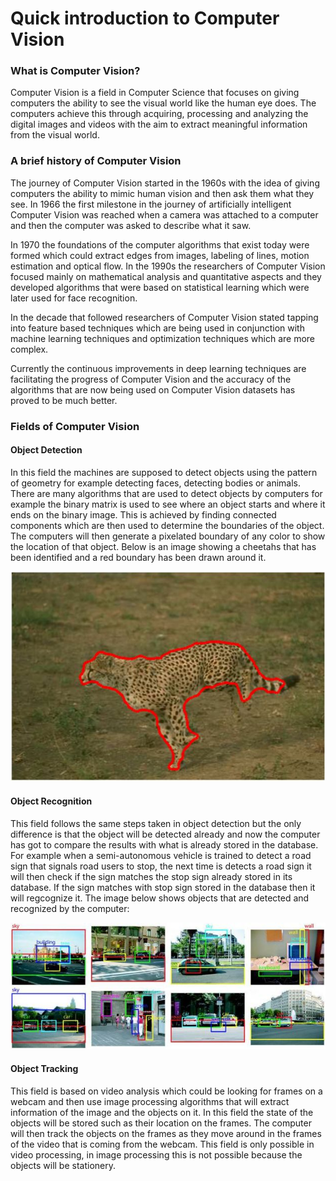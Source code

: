 # Quick introduction to Computer Vision
### What is Computer Vision?
Computer Vision is a field in Computer Science that focuses on giving computers the ability to see the visual world like the human eye does. The computers achieve this through acquiring, processing and analyzing the digital images and videos with the aim to extract meaningful information from the visual world. 
### A brief history of Computer Vision
The journey of Computer Vision started in the 1960s with the idea of giving computers the ability to mimic human vision and then ask them what they see. In 1966 the first milestone in the journey of artificially intelligent Computer Vision was reached when a camera was attached to a computer and then the computer was asked to describe what it saw.

In 1970 the foundations of the computer algorithms that exist today were formed which could extract edges from images, labeling of lines, motion estimation and optical flow. 
In the 1990s the researchers of Computer Vision focused mainly on mathematical analysis and quantitative aspects and they developed algorithms that were based on statistical learning which were later used for face recognition. 

In the decade that followed researchers of Computer Vision stated tapping into feature based techniques which are being used in conjunction with machine learning techniques and optimization techniques which are more complex. 

Currently the continuous improvements in deep learning techniques are facilitating the progress of Computer Vision and the accuracy of the algorithms that are now being used on Computer Vision datasets has proved to be much better.  
### Fields of Computer Vision
#### Object Detection
In this field the machines are supposed to  detect objects using the pattern of geometry for example detecting faces, detecting bodies or animals. There are many algorithms that are used to detect objects by computers for example the binary matrix is used to see where an object starts and where it ends on the binary image. This is achieved by finding connected components which are then used to determine the boundaries of the object. The computers will then generate a pixelated boundary of any color to show the location of that object. Below is an image showing a cheetahs that has been identified and a red boundary has been drawn around it.

![_figure 1_ Cheetah detected and boundaries in a red boundary](cheetah.jpg)

#### Object Recognition
This field follows the same steps taken in object detection but the only difference is that the object will be detected already and now the computer has got to compare the results with what is already stored in the database. For example when a semi-autonomous vehicle is trained to detect a road sign that signals road users to stop, the next time is detects a road sign it will then check if the sign matches the stop sign already stored in its database. If the sign matches with stop sign stored in the database then it will regcognize it. The image below shows objects that are detected and recognized by the computer:

![images](dnr.jpg)

#### Object Tracking
This field is based on video analysis which could be looking for frames on a webcam and then use image processing algorithms that will extract information of the image and the objects on it. In this field the state of the objects will be stored such as their location on the frames. The computer will then track the objects on the frames as they move around in the frames of the video that is coming from the webcam. This field is only possible in  video processing, in image processing this is not possible because the objects will be stationery.
